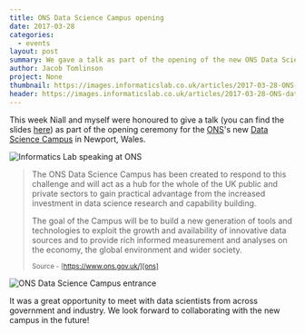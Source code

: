 ```yaml
---
title: ONS Data Science Campus opening
date: 2017-03-28
categories:
  - events
layout: post
summary: We gave a talk as part of the opening of the new ONS Data Science Campus
author: Jacob Tomlinson
project: None
thumbnail: https://images.informaticslab.co.uk/articles/2017-03-28-ONS-data-science-campus/imgID103647748.jpg
header: https://images.informaticslab.co.uk/articles/2017-03-28-ONS-data-science-campus/C76gRaZVQAAjqlI.jpg
---
```


This week Niall and myself were honoured to give a talk (you can find the slides [here][talk-slides]) as part of the opening ceremony for the [ONS][ons]'s new [Data Science Campus][data-science-campus] in Newport, Wales.

![Informatics Lab speaking at ONS](https://images.informaticslab.co.uk/articles/2017-03-28-ONS-data-science-campus/IMG_8994.JPG)

> The ONS Data Science Campus has been created to respond to this challenge and will act as a hub for the whole of the UK public and private sectors to gain practical advantage from the increased investment in data science research and capability building.
>
> The goal of the Campus will be to build a new generation of tools and technologies to exploit the growth and availability of innovative data sources and to provide rich informed measurement and analyses on the economy, the global environment and wider society.
>
> <small>Source - [https://www.ons.gov.uk/][ons]</small>

![ONS Data Science Campus entrance](https://images.informaticslab.co.uk/articles/2017-03-28-ONS-data-science-campus/imgID103647748.jpg)

It was a great opportunity to meet with data scientists from across government and industry. We look forward to collaborating with the new campus in the future!

[data-science-campus]: https://www.ons.gov.uk/aboutus/whatwedo/datasciencecampus
[ons]: https://www.ons.gov.uk/
[talk-slides]: https://www.slideshare.net/statisticsONS/data-science-campus-launch-the-story-of-the-informatics-lab

